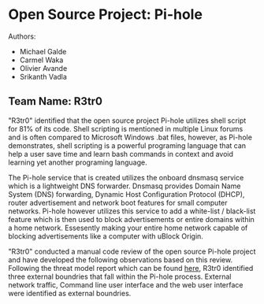 Open Source Project:  Pi-hole
========

Authors:  
<ul>            
<li>Michael Galde </li>
<li>Carmel Waka </li>
<li>Olivier Avande</li>
<li>Srikanth Vadla</li>
</ul>

Team Name: R3tr0
------------------

"R3tr0" identified that the open source project Pi-hole utilizes shell script for 81% of its code. Shell scripting is mentioned in multiple Linux forums and is often compared to Microsoft Windows .bat files, however, as Pi-hole demonstrates, shell scripting is a powerful programing language that can help a user save time and learn bash commands in context and avoid learning yet another programing language. 

The Pi-hole service that is created utilizes the onboard dnsmasq service which is a lightweight DNS forwarder. Dnsmasq provides Domain Name System (DNS) forwarding, Dynamic Host Configuration Protocol (DHCP), router advertisement and network boot features for small computer networks. Pi-hole however utilizes this service to add a white-list / black-list feature which is then used to block advertisements or entire domains within a home network. Essesently making your entire home network capable of blocking advertisements like a computer with uBlock Origin.

"R3tr0" conducted a manual code review of the open source Pi-hole project and have developed the following observations based on this review. Following the threat model report which can be found [here](/Threat-Model/Report.md), R3tr0 identified three external boundries that fall within the Pi-hole process. External network traffic, Command line user interface and the web user interface were identified as external boundries. 



